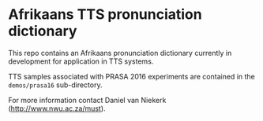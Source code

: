 Afrikaans TTS pronunciation dictionary
======================================

This repo contains an Afrikaans pronunciation dictionary currently in development for application in TTS systems.

TTS samples associated with PRASA 2016 experiments are contained in the `demos/prasa16` sub-directory.

For more information contact Daniel van Niekerk (http://www.nwu.ac.za/must).
